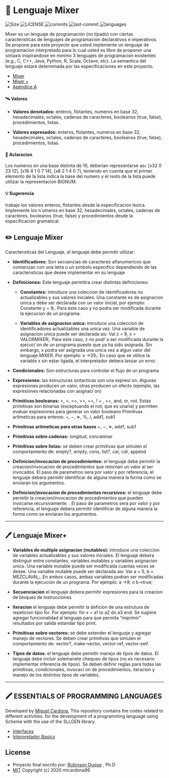 #  🚀  Lenguaje Mixer
![Size](https://img.shields.io/github/size/micardona96/EOPL/Mixer/mixer.rkt)
![LICENSE](https://img.shields.io/github/license/micardona96/eopl)
![commits](https://img.shields.io/github/commit-activity/m/micardona96/EOPL)
![last-commit](https://img.shields.io/github/last-commit/micardona96/eopl)
![languages](https://img.shields.io/github/languages/top/micardona96/eopl)


Mixer es un lenguaje de programación (no tipado) con ciertas caracterısticas de lenguajes de programacion declarativos e imperativos. Se propone para este proyecto que usted implemente un lenguaje de programacion interpretado para lo cual usted es libre de proponer una sintaxis inspirandose en mınimo 3 lenguajes de programacion existentes (e.g., C, C++, Java, Python, R, Scala, Octave, etc). La semantica del lenguaje estara determinada por las especificaciones en este proyecto.


- [Mixer](#%EF%B8%8F-lenguaje-mixer)
- [Mixer +](#%EF%B8%8F-lenguaje-mixer-1)
- [Apéndice A](#%EF%B8%8F-essentials-of-programming-languages)

#### 🛰️ Valores

* **Valores denotados:**
enteros, flotantes, numeros
en base 32, hexadecimales, octales, cadenas de caracteres, booleanos (true, false), procedimientos, listas.

* **Valores expresados:**
enteros, flotantes, numeros en base 32, hexadecimales, octales, cadenas de caracteres, booleanos (true, false), procedimientos, listas.

#### 🎯 Aclaracion
Los numeros en una base distinta de 10, deberian representarse ası: [x32 0 23 12], [x16 4 1 0 7 14], [x8 2 1 4 0 7], teniendo en cuenta que el primer elemento de la lista indica la base del numero y el resto de la lista puede utilizar la representacion BIGNUM.

#### 💡 Sugerencia
trabaje los valores enteros, flotantes
desde la especificacion lexica. Implemente los n´umeros
en base 32, hexadecimales, octales, cadenas de caracteres, booleanos (true, false) y procedimientos desde la
especificacion gramatical.

## ✏️ Lenguaje Mixer

Caracterısticas del Lenguaje, el lenguaje debe permitir utilizar:

* **Identificadores:** Son secuencias de caracteres alfanumericos que comienzan con una letra o un simbolo especıfico dependiendo de las caracterısticas
que desee implementar en su lenguaje

* **Definiciones:** Este lenguaje permitira crear distintas definiciones:

  + **Constantes:** introduce una coleccion de
identificadores no actualizables y sus valores
iniciales. Una constante es de asignacion unica y debe ser declarada con un valor inicial,
por ejemplo: Constante y = 9;. Para este
caso y no podra ser modificada durante la
ejecucion de un programa.

  + **Variables de asignacion unica:** introduce una coleccion de identificadores actualizables una unica vez. Una variable de asignacion unica puede ser declarada ası: Val z
= 9, x = VALORMIXER;. Para este caso, z no
podr´a ser modificada durante la ejecuci´on de
un programa puesto que ya ha sido asignada. Sin embargo, x podra ser asignada una
unica vez a algun valor del lenguaje MIXER.
Por ejemplo: x ->29;. En caso que se utilice
la variable x sin estar ligada, el interpretador
debera lanzar un error.

* **Condicionales:** Son estructuras para controlar el
flujo de un programa

* **Expresiones:** las estructuras sintacticas son una
expresi´on. Algunas expresiones producen un valor,
otras producen un efecto (ejemplo, las expresiones
relacionadas con asignaci´on)

* **Primitivas booleanas:** <, >, <=, >=, ==, ! =
, ==, and, or, not. Estas primitivas son binarias
(exceptuando el not, que es unaria) y permiten
evaluar expresiones para generar un valor booleano
Primitivas aritmeticas para enteros:
+, −, ∗, %, /, add1, sub1

* **Primitivas aritmeticas para otras bases** +, −, ∗, add1, sub1

* **Primitivas sobre cadenas:** longitud, concatenar

* **Primitivas sobre listas:** se deben crear primitivas que simulen el comportamiento de: empty?,
empty, cons, list?, car, cdr, append

* **Definicion/invocacion de procedimientos:** el
lenguaje debe permitir la creacion/invocacion de
procedimientos que retornan un valor al ser invocados. El paso de parametros sera por valor y por
referencia, el lenguaje debera permitir identificar
de alguna manera la forma como se enviaran los
argumentos.

* **Definicion/invocacion de procedimientos recursivos:** el lenguaje debe permitir la creacion/invocacion de procedimientos que pueden invocarse recursivamente. . El paso de parametros
sera por valor y por referencia, el lenguaje debera
permitir identificar de alguna manera la forma como se enviaran los argumentos.

---
## 🖊️ Lenguaje Mixer+

* **Variables de multiple asignacion (mutables):** introduce una coleccion de variables actualizables y sus valores iniciales. El lenguaje debera
distinguir entre constantes, variables mutables y
variables asignacion unica. Una variable mutable
puede ser modificada cuantas veces se desee. Una
variable mutable puede ser declarada ası: Var a
= 5, b = MEZCLAVAL;. En ambos casos, ambas
variables podran ser modificadas durante la ejecucion de un programa. Por ejemplo: a ->9; o
b->true;

* **Secuenciacion**
el lenguaje debera permitir expresiones para la creacion de bloques de instrucciones

* **Iteracion**
el lenguaje debe permitir la deficion de
una estrutura de repeticion tipo for. Por ejemplo:
for x = a1 to a2 do a3 end. Se sugiere agregar
funcionalidad al lenguaje para que permita “imprimir” resultados por salida estandar tipo print.

* **Primitivas sobre vectores:** 
se debe extender
el lenguaje y agregar manejo de vectores. Se deben crear primitivas que simulen el comportamiento de: vector?, make-vector, vector-ref,
vector-set!.

* **Tipos de datos:**
el lenguaje debe permitir manejo de tipos de datos. El lenguaje debe incluir
solemanete chequeo de tipos (no es necesario implementar inferencia de tipos). Se deben definir
reglas para todas las primitivas, condicionales, invocaci´on de procedimientos, iteracion y manejo de
los distintos tipos de variables.

---
## 🖍️ ESSENTIALS OF PROGRAMMING LANGUAGES
Developed by [Miguel Cardona](mailto:cardona.miguel@correounivalle.edu.co),
This repository contains the codes related to different activities. for the development of a programming language using Scheme with the use of the SLLGEN library.

* [Interfaces](TALLER2)
* [Interpretador Basico](TALLER3)

## License
* Proyecto final escrito por: [Robinson Duque](mailto:robinson.duque@correounivalle.edu.co) , Ph.D <br>
* [MIT](LICENSE) Copyright (c) 2020 micardona96
